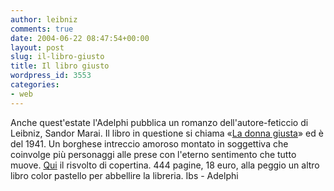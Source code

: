 ```yaml
---
author: leibniz
comments: true
date: 2004-06-22 08:47:54+00:00
layout: post
slug: il-libro-giusto
title: Il libro giusto
wordpress_id: 3553
categories:
- web
---
```


Anche quest'estate l'Adelphi pubblica un romanzo dell'autore-feticcio di Leibniz, Sandor Marai. Il libro in questione si chiama «[La donna giusta](http://www.internetbookshop.it/ser/serdsp.asp?shop=1373&isbn=8845918726)» ed è del 1941. Un borghese intreccio amoroso montato in soggettiva che coinvolge più personaggi alle prese con l'eterno sentimento che tutto muove. [Qui](http://www.adelphi.it/catalogo/risvolti/risvolti.asp?libro_id=2422) il risvolto di copertina. 444 pagine, 18 euro, alla peggio un altro libro color pastello per abbellire la libreria.
Ibs - Adelphi
